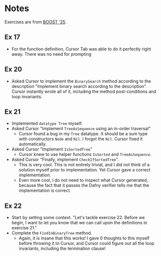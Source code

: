 # Notes

Exercises are from [BOOST '25](https://web.eecs.umich.edu/~manosk/oropa/ps1.html).

## Ex 17

* For the function definition, Cursor Tab was able to do it perfectly right away. There was no need for prompting

## Ex 20

* Asked Cursor to implement the `BinarySearch` method according to the description "Implement binary search according to the description". Cursor instantly wrote all of it, including the method post-conditions and loop invariants.

## Ex 21

* Implemented `datatype Tree` myself.
* Asked Cursor "Implement `TreeAsSequence` using an in-order traversal"
  * Cursor found a bug in my `Tree` datatype. It should be a sum type with constructors `Node` and `Nil`. I forgot the `Nil`. Cursor fixed it automatically.
* Asked Cursor "Implement `IsSortedTree`"
  * Cursor knew to use helper functions `IsSorted` and `TreeAsSequence`.
* Asked Cursor "Finally, implement `CheckIfSortedTree`".
  * This is very cool. This is not entirely trivial, and I did not think of a solution myself prior to implementation. Yet Cursor gave a correct implementation.
  * Even more cool, I do not need to inspect what Cursor generated, because the fact that it passes the Dafny verifier tells me that the implementation is correct.

## Ex 22

* Start by setting some context. "Let's tackle exercise 22. Before we begin, I want to let you know that we can call upon the definitions in exercise 21."
* Complete the `FindInBinaryTree` method.
  * Again, it is insane that this works! I gave 0 thoughts to this myself before throwing it to Cursor, and Cursor could figure out all the loop invariants, including the termination clause!
